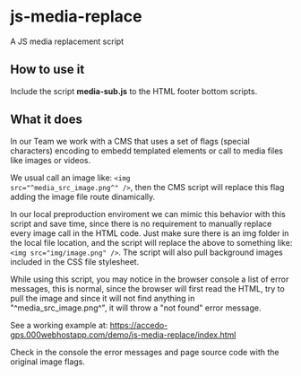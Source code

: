 # js-media-replace
A JS media replacement script

## How to use it

Include the script **media-sub.js** to the HTML footer bottom scripts.

## What it does

In our Team we work with a CMS that uses a set of flags (special characters) encoding to embedd templated elements 
or call to media files like images or videos.

We usual call an image like: <code>&lt;img src="^media_src_image.png^" /&gt;</code>, then the CMS script will replace this flag
adding the image file route dinamically.

In our local preproduction enviroment we can mimic this behavior with this script and save time, since there is no requirement 
to manually replace every image call in the HTML code. Just make sure there is an img folder in the local file location, and the script will replace the above to something like: <code>&lt;img src="img/image.png" /&gt;</code>. The script will also pull background images included in the CSS file stylesheet.

While using this script, you may notice in the browser console a list of error messages, this is normal, since the browser will first read the HTML, try to pull the image and since it will not find anything in "^media_src_image.png^", it will throw a "not found" error message.

See a working example at: https://accedo-gps.000webhostapp.com/demo/js-media-replace/index.html

Check in the console the error messages and page source code with the original image flags.
